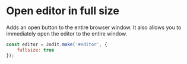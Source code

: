 # Open editor in full size

Adds an open button to the entire browser window. It also allows you to immediately open the editor to the entire window.

```js
const editor = Jodit.make('#editor', {
	fullsize: true
});
```
